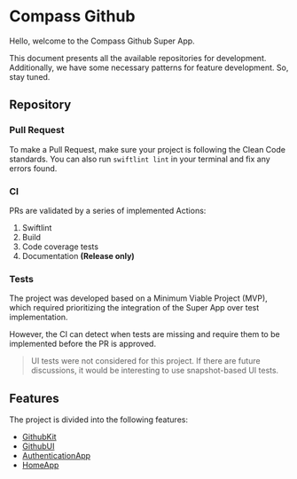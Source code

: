 # Compass Github

Hello, welcome to the Compass Github Super App.

This document presents all the available repositories for development. Additionally, we have some necessary patterns for feature development. So, stay tuned.

## Repository

### Pull Request

To make a Pull Request, make sure your project is following the Clean Code standards. You can also run `swiftlint lint` in your terminal and fix any errors found.

### CI

PRs are validated by a series of implemented Actions:

1. Swiftlint
2. Build
3. Code coverage tests
4. Documentation **(Release only)**

### Tests

The project was developed based on a Minimum Viable Project (MVP), which required prioritizing the integration of the Super App over test implementation.

However, the CI can detect when tests are missing and require them to be implemented before the PR is approved.

> UI tests were not considered for this project. If there are future discussions, it would be interesting to use snapshot-based UI tests.

## Features

The project is divided into the following features:

- [GithubKit](https://github.com/github-brenno-compass/GithubKit)
- [GithubUI](https://github.com/github-brenno-compass/GithubUI)
- [AuthenticationApp](https://github.com/github-brenno-compass/AuthenticationApp)
- [HomeApp](https://github.com/github-brenno-compass/HomeApp)
